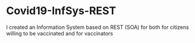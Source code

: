 # Covid19-InfSys-REST
I created an Information System based on REST (SOA) for both for citizens willing to be vaccinated and for vaccinators
